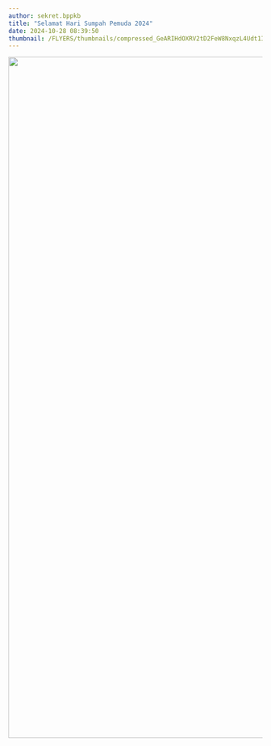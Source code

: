 ```yaml
---
author: sekret.bppkb
title: "Selamat Hari Sumpah Pemuda 2024"
date: 2024-10-28 08:39:50
thumbnail: /FLYERS/thumbnails/compressed_GeARIHdOXRV2tD2FeW8NxqzL4Udt1IjLYgREKd2V.png
---
```

<p><img src="/images/qxT0x0rpZ7vKQRe2ulyE.png" width="1080" height="1350" alt="" /></p>